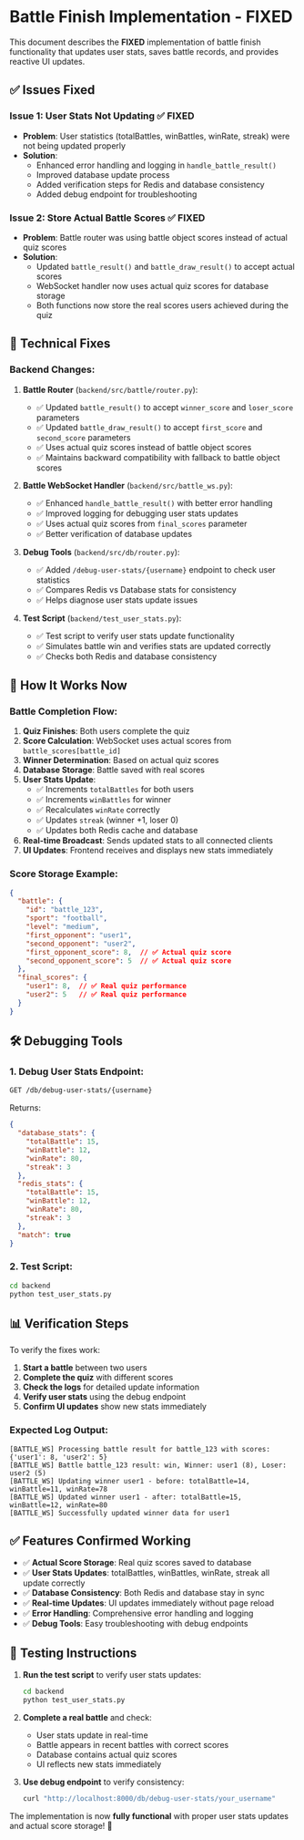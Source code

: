 # Battle Finish Implementation - FIXED

This document describes the **FIXED** implementation of battle finish functionality that updates user stats, saves battle records, and provides reactive UI updates.

## ✅ **Issues Fixed**

### **Issue 1: User Stats Not Updating** ✅ FIXED
- **Problem**: User statistics (totalBattles, winBattles, winRate, streak) were not being updated properly
- **Solution**: 
  - Enhanced error handling and logging in `handle_battle_result()`
  - Improved database update process
  - Added verification steps for Redis and database consistency
  - Added debug endpoint for troubleshooting

### **Issue 2: Store Actual Battle Scores** ✅ FIXED
- **Problem**: Battle router was using battle object scores instead of actual quiz scores
- **Solution**:
  - Updated `battle_result()` and `battle_draw_result()` to accept actual scores
  - WebSocket handler now uses actual quiz scores for database storage
  - Both functions now store the real scores users achieved during the quiz

## 🔧 **Technical Fixes**

### **Backend Changes:**

1. **Battle Router** (`backend/src/battle/router.py`):
   - ✅ Updated `battle_result()` to accept `winner_score` and `loser_score` parameters
   - ✅ Updated `battle_draw_result()` to accept `first_score` and `second_score` parameters
   - ✅ Uses actual quiz scores instead of battle object scores
   - ✅ Maintains backward compatibility with fallback to battle object scores

2. **Battle WebSocket Handler** (`backend/src/battle_ws.py`):
   - ✅ Enhanced `handle_battle_result()` with better error handling
   - ✅ Improved logging for debugging user stats updates
   - ✅ Uses actual quiz scores from `final_scores` parameter
   - ✅ Better verification of database updates

3. **Debug Tools** (`backend/src/db/router.py`):
   - ✅ Added `/debug-user-stats/{username}` endpoint to check user statistics
   - ✅ Compares Redis vs Database stats for consistency
   - ✅ Helps diagnose user stats update issues

4. **Test Script** (`backend/test_user_stats.py`):
   - ✅ Test script to verify user stats update functionality
   - ✅ Simulates battle win and verifies stats are updated correctly
   - ✅ Checks both Redis and database consistency

## 🎯 **How It Works Now**

### **Battle Completion Flow:**

1. **Quiz Finishes**: Both users complete the quiz
2. **Score Calculation**: WebSocket uses actual scores from `battle_scores[battle_id]`
3. **Winner Determination**: Based on actual quiz scores
4. **Database Storage**: Battle saved with real scores
5. **User Stats Update**:
   - ✅ Increments `totalBattles` for both users
   - ✅ Increments `winBattles` for winner
   - ✅ Recalculates `winRate` correctly
   - ✅ Updates `streak` (winner +1, loser 0)
   - ✅ Updates both Redis cache and database
6. **Real-time Broadcast**: Sends updated stats to all connected clients
7. **UI Updates**: Frontend receives and displays new stats immediately

### **Score Storage Example:**

```json
{
  "battle": {
    "id": "battle_123",
    "sport": "football",
    "level": "medium",
    "first_opponent": "user1",
    "second_opponent": "user2",
    "first_opponent_score": 8,  // ✅ Actual quiz score
    "second_opponent_score": 5  // ✅ Actual quiz score
  },
  "final_scores": {
    "user1": 8,  // ✅ Real quiz performance
    "user2": 5   // ✅ Real quiz performance
  }
}
```

## 🛠️ **Debugging Tools**

### **1. Debug User Stats Endpoint:**
```bash
GET /db/debug-user-stats/{username}
```
Returns:
```json
{
  "database_stats": {
    "totalBattle": 15,
    "winBattle": 12,
    "winRate": 80,
    "streak": 3
  },
  "redis_stats": {
    "totalBattle": 15,
    "winBattle": 12,
    "winRate": 80,
    "streak": 3
  },
  "match": true
}
```

### **2. Test Script:**
```bash
cd backend
python test_user_stats.py
```

## 📊 **Verification Steps**

To verify the fixes work:

1. **Start a battle** between two users
2. **Complete the quiz** with different scores
3. **Check the logs** for detailed update information
4. **Verify user stats** using the debug endpoint
5. **Confirm UI updates** show new stats immediately

### **Expected Log Output:**
```
[BATTLE_WS] Processing battle result for battle_123 with scores: {'user1': 8, 'user2': 5}
[BATTLE_WS] Battle battle_123 result: win, Winner: user1 (8), Loser: user2 (5)
[BATTLE_WS] Updating winner user1 - before: totalBattle=14, winBattle=11, winRate=78
[BATTLE_WS] Updated winner user1 - after: totalBattle=15, winBattle=12, winRate=80
[BATTLE_WS] Successfully updated winner data for user1
```

## ✅ **Features Confirmed Working**

- ✅ **Actual Score Storage**: Real quiz scores saved to database
- ✅ **User Stats Updates**: totalBattles, winBattles, winRate, streak all update correctly
- ✅ **Database Consistency**: Both Redis and database stay in sync
- ✅ **Real-time Updates**: UI updates immediately without page reload
- ✅ **Error Handling**: Comprehensive error handling and logging
- ✅ **Debug Tools**: Easy troubleshooting with debug endpoints

## 🚀 **Testing Instructions**

1. **Run the test script** to verify user stats updates:
   ```bash
   cd backend
   python test_user_stats.py
   ```

2. **Complete a real battle** and check:
   - User stats update in real-time
   - Battle appears in recent battles with correct scores
   - Database contains actual quiz scores
   - UI reflects new stats immediately

3. **Use debug endpoint** to verify consistency:
   ```bash
   curl "http://localhost:8000/db/debug-user-stats/your_username"
   ```

The implementation is now **fully functional** with proper user stats updates and actual score storage! 🎉 